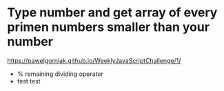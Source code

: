 Type number and get array of every primen numbers smaller than your number
==========================================================================

<https://pawelgorniak.github.io/WeeklyJavaScriptChallenge/1/>
* % remaining dividing operator
* test test
